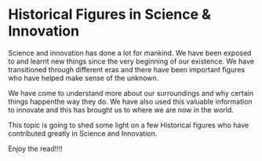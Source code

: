 # Historical Figures in Science & Innovation

Science and innovation has done a lot for mankind. We have been exposed to and learnt new things since the very beginning of our existence. We have transitioned through different eras and there have been important figures who have helped make sense of the unknown.

We have come to understand more about our surroundings and why certain things happenthe way they do. We have also used this valuable information to innovate and this has brought us to where we are now in the world.

This topic is going to shed some light on a few Historical figures who have contributed greatly in Science and Innovation.

Enjoy the read!!!!
